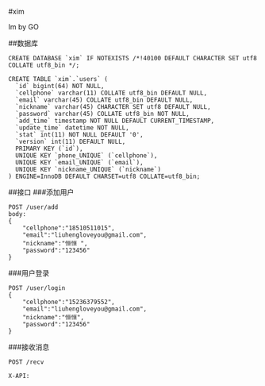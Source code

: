 #xim

Im by GO

##数据库
	
	CREATE DATABASE `xim` IF NOTEXISTS /*!40100 DEFAULT CHARACTER SET utf8 COLLATE utf8_bin */;

	CREATE TABLE `xim`.`users` (
	  `id` bigint(64) NOT NULL,
	  `cellphone` varchar(11) COLLATE utf8_bin DEFAULT NULL,
	  `email` varchar(45) COLLATE utf8_bin DEFAULT NULL,
	  `nickname` varchar(45) CHARACTER SET utf8 DEFAULT NULL,
	  `password` varchar(45) COLLATE utf8_bin NOT NULL,
	  `add_time` timestamp NOT NULL DEFAULT CURRENT_TIMESTAMP,
	  `update_time` datetime NOT NULL,
	  `stat` int(11) NOT NULL DEFAULT '0',
	  `version` int(11) DEFAULT NULL,
	  PRIMARY KEY (`id`),
	  UNIQUE KEY `phone_UNIQUE` (`cellphone`),
	  UNIQUE KEY `email_UNIQUE` (`email`),
	  UNIQUE KEY `nickname_UNIQUE` (`nickname`)
	) ENGINE=InnoDB DEFAULT CHARSET=utf8 COLLATE=utf8_bin;
	

##接口
###添加用户
```
POST /user/add
body:
{
	"cellphone":"18510511015", 
	"email":"liuhengloveyou@gmail.com",
	"nickname":"恒恒 ",
	"password":"123456"
}
```

###用户登录
```
POST /user/login
{
	"cellphone":"15236379552", 
	"email":"liuhengloveyou@gmail.com",
	"nickname":"恒恒",
	"password":"123456"
}	
```
	
###接收消息
```
POST /recv

X-API:
```